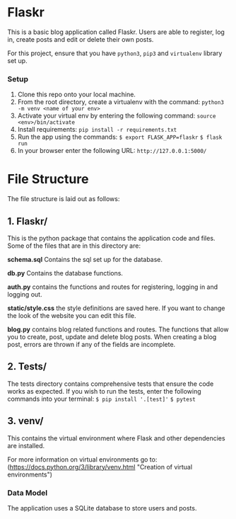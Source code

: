 # Flaskr
This is a basic blog application called Flaskr. Users are able to register, log in, create posts and edit or delete their own posts. 


For this project, ensure that you have `python3`, `pip3` and `virtualenv` library set up.
### Setup
1. Clone this repo onto your local machine.
2. From the root directory, create a virtualenv with the command:
    `python3 -m venv <name of your env>`
3. Activate your virtual env by entering the following command:
    `source <env>/bin/activate`
3. Install requirements:
    `pip install -r requirements.txt`
4. Run the app using the commands:
    `$ export FLASK_APP=flaskr`
    `$ flask run`
5. In your browser enter the following URL:
    `http://127.0.0.1:5000/`







# File Structure   
The file structure is laid out as follows:
## 1. Flaskr/
This is the python package that contains the application code and files. Some of the files that are in this directory are: 


**schema.sql** Contains the sql set up for the database.


**db.py**  Contains the database functions. 


**auth.py** contains the functions and routes for registering, logging in and logging out. 


**static/style.css** the style definitions are saved here. If you want to change the look of the website you can edit this file.


**blog.py** contains blog related functions and routes. The functions that allow you to create, post, update and delete blog posts. 
When creating a blog post, errors are thrown if any of the fields are incomplete. 

## 2. Tests/
The tests directory contains comprehensive tests that ensure the code works as expected.
If you wish to run the tests, enter the following commands into your terminal:
`$ pip install '.[test]'`
`$ pytest`

## 3. venv/
This contains the virtual environment where Flask and other dependencies are installed. 


For more information on virtual environments go to: (https://docs.python.org/3/library/venv.html "Creation of virtual environments")

### Data Model
The application uses a SQLite database to store users and posts. 



